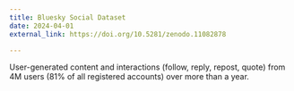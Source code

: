 ```yaml
---
title: Bluesky Social Dataset
date: 2024-04-01
external_link: https://doi.org/10.5281/zenodo.11082878

---
```


User-generated content and interactions (follow, reply, repost, quote) from 4M users (81% of all registered accounts) over more than a year.

<!--more-->
